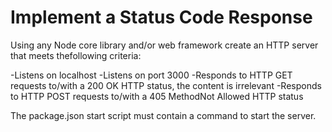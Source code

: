# Implement a Status Code Response

Using any Node core library and/or web framework create an HTTP server that meets thefollowing criteria:

-Listens on localhost
-Listens on port 3000
-Responds to HTTP GET requests to/with a 200 OK HTTP status, the content is irrelevant
-Responds to HTTP POST requests to/with a 405 MethodNot Allowed HTTP status

The package.json start script must contain a command to start the server.
